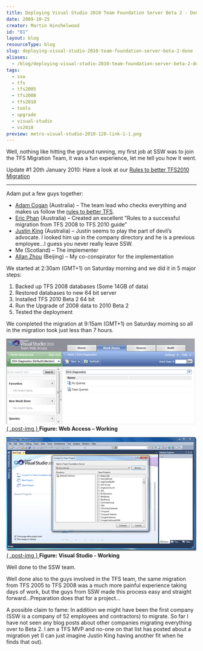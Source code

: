 ```yaml
---
title: Deploying Visual Studio 2010 Team Foundation Server Beta 2 - Done
date: 2009-10-25
creator: Martin Hinshelwood
id: "81"
layout: blog
resourceType: blog
slug: deploying-visual-studio-2010-team-foundation-server-beta-2-done
aliases:
  - /blog/deploying-visual-studio-2010-team-foundation-server-beta-2-done
tags:
  - ssw
  - tfs
  - tfs2005
  - tfs2008
  - tfs2010
  - tools
  - upgrade
  - visual-studio
  - vs2010
preview: metro-visual-studio-2010-128-link-1-1.png
---
```


Well, nothing like hitting the ground running, my first job at SSW was to join the TFS Migration Team, it was a fun experience, let me tell you how it went.

Update #1 20th January 2010: Have a look at our [Rules to better TFS2010 Migration](http://sharepoint.ssw.com.au/Standards/TFS/RulesToBetterTFS2010Migration/Pages/default.aspx)

---

Adam put a few guys together:

- [Adam Cogan](http://sharepoint.ssw.com.au/AboutUs/Employees/Pages/Adam.aspx) (Australia) – The team lead who checks everything and makes us follow the [rules to better TFS](https://www.ssw.com.au/ssw/Standards/Rules/RulesToBetterProjectManagementWithTFS.aspx).
- [Eric Phan](http://sharepoint.ssw.com.au/AboutUs/Employees/Pages/Eric.aspx) (Australia) – Created an excellent "Rules to a successful migration from TFS 2008 to TFS 2010 guide”
- [Justin King](http://sharepoint.ssw.com.au/AboutUs/Employees/Pages/Justin.aspx) (Australia) – Justin seems to play the part of devil’s advocate. I looked him up in the company directory and he is a previous employee…I guess you never really leave SSW.
- Me (Scotland) – The implementer
- [Allan Zhou](http://sharepoint.ssw.com.au/AboutUs/Employees/Pages/Allan.aspx) (Beijing) – My co-conspirator for the implementation

We started at 2:30am (GMT+1) on Saturday morning and we did it in 5 major steps:

1. Backed up TFS 2008 databases (Some 14GB of data)
2. Restored databases to new 64 bit server
3. Installed TFS 2010 Beta 2 64 bit
4. Run the Upgrade of 2008 data to 2010 Beta 2
5. Tested the deployment

We completed the migration at 9:15am (GMT+1) on Saturday morning so all in the migration took just less than 7 hours.

[![image](images/SSWGoLivewithVisualStudio2010Beta2_15047-image_thumb-2-2.png)  
{ .post-img }
](http://blog.hinshelwood.com/files/2011/05/GWB-WindowsLiveWriter-SSWGoLivewithVisualStudio2010Beta2_15047-image_2.png)**Figure: Web Access – Working**

[![VS2010](images/SSWGoLivewithVisualStudio2010Beta2_15047-VS2010_thumb-3-3.png)  
{ .post-img }
](http://blog.hinshelwood.com/files/2011/05/GWB-WindowsLiveWriter-SSWGoLivewithVisualStudio2010Beta2_15047-VS2010_2.png)**Figure: Visual Studio - Working**

Well done to the SSW team.

Well done also to the guys involved in the TFS team, the same migration from TFS 2005 to TFS 2008 was a much more painful experience taking days of work, but the guys from SSW made this process easy and straight forward…Preparation does that for a project…

A possible claim to fame: In addition we might have been the first company (SSW is a company of 52 employees and contractors) to migrate. So far I have not seen any blog posts about other companies migrating everything over to Beta 2. I am a TFS MVP and no-one on that list has posted about a migration yet (I can just imagine Justin King having another fit when he finds that out).

